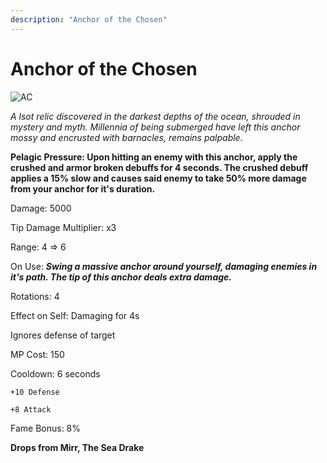 ```yaml
---
description: "Anchor of the Chosen"
---
```


# Anchor of the Chosen

![AC](https://vwiki.valorserver.com/api/item/picture/anchor%20of%20the%20chosen)

<i>A lsot relic discovered in the darkest depths of the ocean, shrouded in mystery and myth. Millennia of being submerged have left this anchor mossy and encrusted with barnacles, remains palpable.</i>

**Pelagic Pressure: Upon hitting an enemy with this anchor, apply the crushed and armor broken debuffs for 4 seconds. The crushed debuff applies a 15% slow and causes said enemy to take 50% more damage from your anchor for it's duration.**

Damage: 5000

Tip Damage Multiplier: x3

Range: 4 => 6

On Use: ***Swing a massive anchor around yourself, damaging enemies in it's path. The tip of this anchor deals extra damage.***

Rotations: 4

Effect on Self: Damaging for 4s

Ignores defense of target

MP Cost: 150

Cooldown: 6 seconds

    +10 Defense

    +8 Attack

Fame Bonus: 8%

**Drops from Mirr, The Sea Drake**
